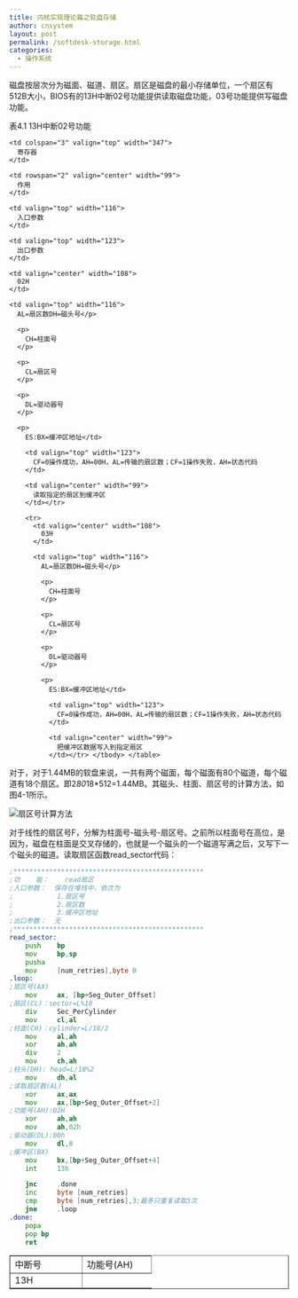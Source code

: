 ```yaml
---
title: 内核实现理论篇之软盘存储
author: cnsystem
layout: post
permalink: /softdesk-storage.html
categories:
  - 操作系统
---
```


磁盘按层次分为磁面、磁道、扇区。扇区是磁盘的最小存储单位，一个扇区有512B大小，BIOS有的13H中断02号功能提供读取磁盘功能，03号功能提供写磁盘功能。

表4.1 13H中断02号功能
<table border='1'>
  <tr>
    <td rowspan="2" valign="center" width="113">
      中断号
    </td>
    
    <td colspan="3" valign="top" width="347">
      寄存器
    </td>
    
    <td rowspan="2" valign="center" width="99">
      作用
    </td>
  </tr>
  
  <tr>
    <td valign="top" width="108">
      功能号(AH)
    </td>
    
    <td valign="top" width="116">
      入口参数
    </td>
    
    <td valign="top" width="123">
      出口参数
    </td>
  </tr>
  
  <tr>
    <td rowspan="2" valign="center" width="113">
      13H
    </td>
    
    <td valign="center" width="108">
      02H
    </td>
    
    <td valign="top" width="116">
      AL=扇区数DH=磁头号</p> 
      
      <p>
        CH=柱面号
      </p>
      
      <p>
        CL=扇区号
      </p>
      
      <p>
        DL=驱动器号
      </p>
      
      <p>
        ES:BX=缓冲区地址</td> 
        
        <td valign="top" width="123">
          CF=0操作成功，AH=00H，AL=传输的扇区数；CF=1操作失败，AH=状态代码
        </td>
        
        <td valign="center" width="99">
          读取指定的扇区到缓冲区
        </td></tr> 
        
        <tr>
          <td valign="center" width="108">
            03H
          </td>
          
          <td valign="top" width="116">
            AL=扇区数DH=磁头号</p> 
            
            <p>
              CH=柱面号
            </p>
            
            <p>
              CL=扇区号
            </p>
            
            <p>
              DL=驱动器号
            </p>
            
            <p>
              ES:BX=缓冲区地址</td> 
              
              <td valign="top" width="123">
                CF=0操作成功，AH=00H，AL=传输的扇区数；CF=1操作失败，AH=状态代码
              </td>
              
              <td valign="center" width="99">
                把缓冲区数据写入到指定扇区
              </td></tr> </tbody> </table> 

对于，对于1.44MB的软盘来说，一共有两个磁面，每个磁面有80个磁道，每个磁道有18个扇区。即2*80*18*512=1.44MB。其磁头、柱面、扇区号的计算方法，如图4-1所示。

![扇区号计算方法](../wp-content/uploads/2012/09/图片1.png "图4-1 扇区号计算方法")         

对于线性的扇区号F，分解为柱面号-磁头号-扇区号。之前所以柱面号在高位，是因为，磁盘在柱面是交叉存储的，也就是一个磁头的一个磁道写满之后，又写下一个磁头的磁道。读取扇区函数read_sector代码：
              
```asm
;************************************************
;功    能：	read扇区
;入口参数：	保存在堆栈中，依次为
;		 	1.扇区号
;		 	2.扇区数
;		 	3.缓冲区地址
;出口参数：	无	
;************************************************
read_sector:
	push	bp
	mov 	bp,sp
	pusha
	mov 	[num_retries],byte 0	
.loop:		
;扇区号(AX)	
	mov 	ax,	[bp+Seg_Outer_Offset]
;扇区(CL)：sector=L%18	
	div		Sec_PerCylinder
	mov 	cl,al
;柱面(CH)：cylinder=L/18/2
	mov 	al,ah
	xor 	ah,ah
	div 	2
	mov 	ch,ah
;柱头(DH): head=L/18%2
	mov 	dh,al
;读取扇区数(AL)
	xor 	ax,ax
	mov 	ax,[bp+Seg_Outer_Offset+2]	
;功能号(AH):02H
	xor 	ah,ah
	mov 	ah,02h
;驱动器(DL):00h
	mov 	dl,0
;缓冲区(BX)
	mov 	bx,[bp+Seg_Outer_Offset+4]
	int 	13h

	jnc 	.done
	inc		byte [num_retries]
	cmp		byte [num_retries],3;最多只重复读取3次
	jne		.loop
.done:
	popa
	pop bp
	ret
```
